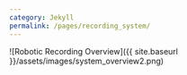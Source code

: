 ```yaml
---
category: Jekyll
permalink: /pages/recording_system/
---
```


![Robotic Recording Overview]({{ site.baseurl }}/assets/images/system_overview2.png)

